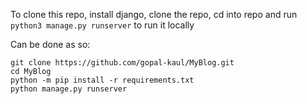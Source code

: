 To clone this repo, install django, clone the repo, cd into repo and run 
```python3 manage.py runserver```
to run it locally

Can be done as so:
```
git clone https://github.com/gopal-kaul/MyBlog.git
cd MyBlog
python -m pip install -r requirements.txt
python manage.py runserver
```
